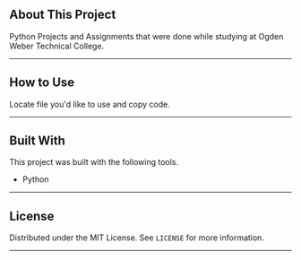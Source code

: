 ## About This Project

Python Projects and Assignments that were done while studying at Ogden Weber Technical College.

---

## How to Use

Locate file you'd like to use and copy code.

---

## Built With

This project was built with the following tools.

* Python

---

## License

Distributed under the MIT License. See `LICENSE` for more information.

---
